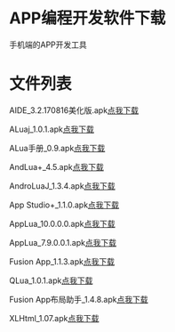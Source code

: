 # APP编程开发软件下载

手机端的APP开发工具


# 文件列表

AIDE_3.2.170816美化版.apk[点我下载](https://cfanpc.github.io/app/AIDE_3.2.170816.apk)

ALuaj_1.0.1.apk[点我下载](https://cfanpc.github.io/app/ALuaj_1.0.1.apk) 

ALua手册_0.9.apk[点我下载](https://cfanpc.github.io/app/ALua手册_0.9.apk)

AndLua+_4.5.apk[点我下载](https://cfanpc.github.io/app/AndLua+_4.5.apk ) 

AndroLuaJ_1.3.4.apk[点我下载](https://cfanpc.github.io/app/AndroLuaJ_1.3.4.apk) 

App Studio+_1.1.0.apk[点我下载](https://cfanpc.github.io/app/AppStudio+_1.1.0.apk)

AppLua_10.0.0.0.apk[点我下载](https://cfanpc.github.io/app/AppLua_10.0.0.0.apk) 

AppLua_7.9.0.0.1.apk[点我下载](https://cfanpc.github.io/app/AppLua_7.9.0.0.1.apk) 

Fusion App_1.1.3.apk[点我下载](https://cfanpc.github.io/app/FusionApp_1.1.3.apk)

QLua_1.0.1.apk[点我下载](https://cfanpc.github.io/app/QLua_1.0.1.apk)

Fusion App布局助手_1.4.8.apk[点我下载](https://cfanpc.github.io/app/FusionApp布局助手_1.4.8.apk)

XLHtml_1.07.apk[点我下载](https://cfanpc.github.io/app/XLHtml_1.07.apk)








